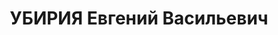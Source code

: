 ---
title: УБИРИЯ Евгений Васильевич
description: "Род. в 1895, Чхороцкуйский район, с. Джумити, грузин. Место проживания:\
  \ г. Тбилиси, ул. Клары Цеткин № 74, Грузинская ССР. Род занятий: начальник груз.\
  \ конторы В/К (неразборчиво). \n  освобожден"
---